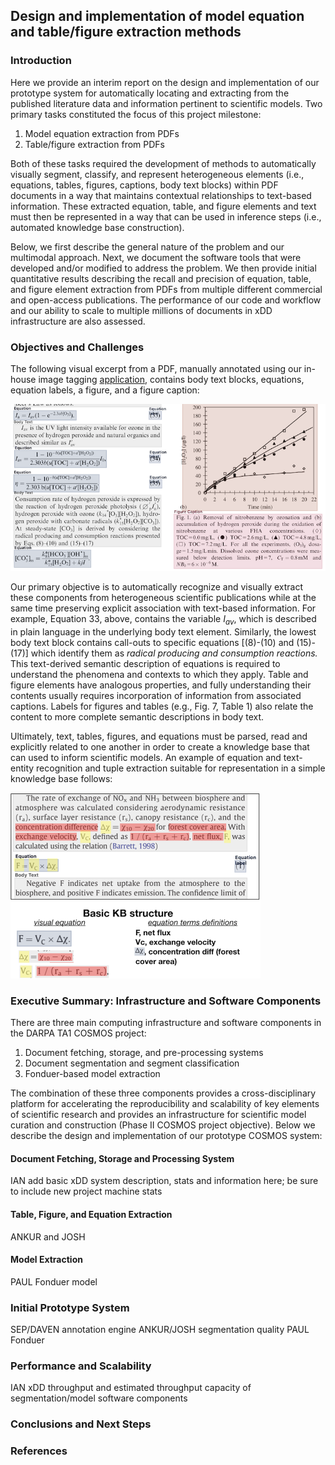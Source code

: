 ## Design and implementation of model equation and table/figure extraction methods
### Introduction
Here we provide an interim report on the design and implementation of our prototype system for automatically locating and extracting from the published literature data and information pertinent to scientific models. Two primary tasks constituted the focus of this project milestone:

1. Model equation extraction from PDFs
2. Table/figure extraction from PDFs

Both of these tasks required the development of methods to automatically visually segment, classify, and represent heterogeneous elements (i.e., equations, tables, figures, captions, body text blocks) within PDF documents in a way that maintains contextual relationships to text-based information. These extracted equation, table, and figure elements and text must then be represented in a way that can be used in inference steps (i.e., automated knowledge base construction).

Below, we first describe the general nature of the problem and our multimodal approach. Next, we document the software tools that were developed and/or modified to address the problem. We then provide initial quantitative results describing the recall and precision of equation, table, and figure element extraction from PDFs from multiple different commercial and open-access publications. The performance of our code and workflow and our ability to scale to multiple millions of documents in xDD infrastructure are also assessed.

### Objectives and Challenges
The following visual excerpt from a PDF, manually annotated using our in-house image tagging [application](https://github.com/UW-COSMOS/image-tagger), contains body text blocks, equations, equation labels, a figure, and a figure caption:  

<img src="images/annotated_doc.png" alt="annotated_doc" width="700"/>

Our primary objective is to automatically recognize and visually extract these components from heterogeneous scientific publications while at the same time preserving explicit association with text-based information. For example, Equation 33, above, contains the variable *I<sub>av</sub>*, which is described in plain language in the underlying body text element. Similarly, the lowest body text block contains call-outs to specific equations [(8)-(10) and (15)-(17)] which identify them as *radical producing and consumption reactions.* This text-derived semantic description of equations is required to understand the phenomena and contexts to which they apply. Table and figure elements have analogous properties, and fully understanding their contents usually requires incorporation of information from associated captions. Labels for figures and tables (e.g., Fig. 7, Table 1) also relate the content to more complete semantic descriptions in body text.

Ultimately, text, tables, figures, and equations must be parsed, read and explicitly related to one another in order to create a knowledge base that can used to inform scientific models. An example of equation and text-entity recognition and tuple extraction suitable for representation in a simple knowledge base follows:   

<img src="images/eq_kb.png" alt="kb_task" width="400"/>

### Executive Summary: Infrastructure and Software Components
There are three main computing infrastructure and software components in the DARPA TA1 COSMOS project:

1. Document fetching, storage, and pre-processing systems
2. Document segmentation and segment classification
3. Fonduer-based model extraction

The combination of these three components provides a cross-disciplinary platform for accelerating the reproducibility and scalability of key elements of scientific research and provides an infrastructure for scientific model curation and construction (Phase II COSMOS project objective). Below we describe the design and implementation of our prototype COSMOS system:

#### Document Fetching, Storage and Processing System
IAN add basic xDD system description, stats and information here; be sure to include new project machine stats

#### Table, Figure, and Equation Extraction
ANKUR and JOSH

#### Model Extraction
PAUL Fonduer model

### Initial Prototype System
SEP/DAVEN annotation engine
ANKUR/JOSH segmentation quality
PAUL Fonduer

### Performance and Scalability
IAN xDD throughput and estimated throughput capacity of segmentation/model software components

### Conclusions and Next Steps

### References
